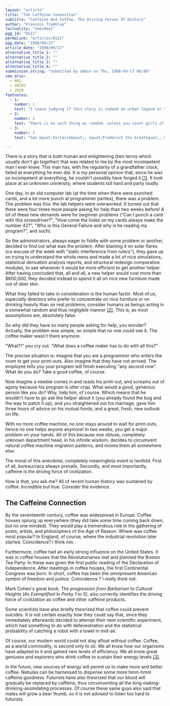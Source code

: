 ```yaml
---
layout: "article"
title: "The Caffeine Connection"
subtitle: "Caffeine And Coffee, The Driving Forces Of History"
author: "Francois Tremblay"
factuality: "SemiReal"
pgg_id: "6S21"
permalink: "articles/6S21"
pgg_date: "1998/09/17"
article_date: "1998/09/17"
alternative_title_1: ""
alternative_title_2: ""
alternative_title_3: ""
alternative_title_4: ""
submission_string: "Submitted by admin on Thu, 1998-09-17 00:00"
see_also:
  - 6R2
  - 2R202
  - 2R29
footnotes: 
  - 1:
    number: 1
    text: "I leave judging if this story is indeed an urban legend or truthful recollection as an exercise for the reader."
  - 2:
    number: 2
    text: "There is no such thing as random, unless you count girls of the same name. For a more elaborated discourse on randomness, please consult chapter 3 of How Philosophy can make you a really sassy frood: 42 conversation topics to make sure-fire enemies, by Professor Marcus Yekralam."
  - 3:
    number: 3
    text: "See &quot;Voltaire&quot;, &quot;Frederick the Great&quot;, &quot;Captain Janeway, Kathryn&quot;."

---
```

<div>
<p>There is a story that is both human and enlightening (two terms which usually don't go together) that was related to me by the most incompetent man I ever knew. This man has, with the regularity of a grandfather clock, failed at everything he ever did. It is my personal opinion that, since he was so incompetent at everything, he couldn't possibly have forged it <a href="#footnote-body.1" name="footnote-link.1" class="footnote-link">[1]</a>. It took place at an unknown university, where students toil hard and party loudly.</p>
<p>One day, in an old computer lab (at the time when there were punched cards, and a lot more punch at programmer parties), there was a problem. The problem was this: the lab helpers were overworked. It turned out that there were four times more people asking for help than two weeks before! A lot of these new demands were for beginner problems ("Can I punch a card with this screwdriver?", "How come the holes on my cards always make the number 42?", "Who is this General Failure and why is he reading my program?", and such).</p>
<p>So the administrators, always eager to fiddle with some problem or another, decided to find out what was the problem. After blaming it on solar flares (co-excuse of the week with "static interference from rulers"), they gave up on trying to understand the whole mess and made a lot of nice simulations, statistical derivation analysis reports, and structural redesign comparative modules, to see whenever it would be more efficient to get another helper. After having concluded that, all and all, a new helper would cost more than $600,000, they decided instead to spend it all on nice new furniture made out of deer skin.</p>
<p>What they failed to take in consideration is the human factor. Most of us, especially directors who prefer to concentrate on nice furniture or on drinking heavily than on real problems, consider humans as beings acting in a somewhat random and thus negligible manner <a href="#footnote-body.2" name="footnote-link.2" class="footnote-link">[2]</a>. This is, as most assumptions are, absolutely false.</p>
<p>So why did they have so many people asking for help, you wonder? Actually, the problem was simple, so simple that no one could see it. The coffee maker wasn't there anymore.</p>
<p>"What?!" you cry out. "What does a coffee maker has to do with all this?"</p>
<p>The precise situation is: imagine that you are a programmer who enters the room to get your print-outs. Also imagine that they have not arrived. The employee tells you your program will finish executing "any second now". What do you do? Take a good coffee, of course.</p>
<p>Now imagine a newbie comes in and reads his print-out, and screams out of agony because his program is utter crap. What would a good, generous person like you do? Why, help him, of course. Which means that he wouldn't have to go ask the helper about it (you already found the bug and the way to patch it up), and you straightened out his marriage, gave him three hours of advice on his mutual funds, and a great, fresh, new outlook on life.</p>
<p>With no more coffee machine, no one stays around to wait for print-outs, hence no one helps anyone anymore! In two weeks, you get a major problem on your hands. All of this because one obtuse, completely unknown department head, in his infinite wisdom, decides to circumvent natural coffee machine migration patterns, and moves them all somewhere else.</p>
<p>The moral of this anecdotal, completely meaningless event is twofold. First of all, bureaucracy always prevails. Secondly, and most importantly, caffeine is the driving force of civilization.</p>
<p>How is that, you ask me? All of recent human history was sustained by coffee. Incredible but true. Consider the evidence.</p>
<h2>The Caffeine Connection</h2>
<p>By the seventeenth century, coffee was widespread in Europe. Coffee houses sprung up everywhere (they did take some time coming back down, but no one minded). They would play a tremendous role in the gathering of poets, artists, and philosophers of the Age of Reason. Where was coffee most popular? In England, of course, where the industrial revolution later started. Coincidence? I think not.</p>
<p>Furthermore, coffee had an early strong influence on the United States. It was in coffee houses that the Revolutionaries met and planned the Boston Tea Party. In these was given the first public reading of the Declaration of Independence. After meetings in coffee houses, the first Continental Congress was born. In short, coffee has been the omnipresent American symbol of freedom and justice. Coincidence ? I <em>really</em> think not.</p>
<p>Mark Cohen's great book, <em>The progression from Barbarism to Cultural Heights (As Exemplified In Porky 1 to 5)</em>, also correctly identifies the driving force of civilization as coffee and other caffeine products.</p>
<p>Some scientists have also briefly theorized that coffee could prevent suicides. It is not certain exactly how they could say that, since they immediately afterwards decided to attempt their next scientific experiment, which had something to do with defenestration and the statistical probability of catching a robot with a towel in mid-air.</p>
<p>Of course, our modern world could not stay afloat without coffee. Coffee, as a world commodity, is second only to oil. We all know how our organisms have adapted to it and gained new levels of efficiency. We all know great geniuses and explorers who drink coffee to sustain their energy levels <a href="#footnote-body.3" name="footnote-link.3" class="footnote-link">[3]</a>.</p>
<p>In the future, new sources of energy will permit us to make more and better coffee. Nebulas can be harnessed to dispense some more hmm-hmm caffeine goodness. Futurists have also theorized that our blood will gradually be replaced by caffeine, thus circumventing all the long making-drinking-assimilating processes. Of course these same guys also said that males will grow a beer thumb, so it is not advised to listen too hard to futurists.</p>
</div>
